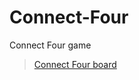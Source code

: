 # Connect-Four
Connect Four game

<blockquote class="imgur-embed-pub" lang="en" data-id="a/qyKhtgS" data-context="false" ><a href="//imgur.com/a/qyKhtgS">Connect Four board</a></blockquote><script async src="//s.imgur.com/min/embed.js" charset="utf-8"></script>
